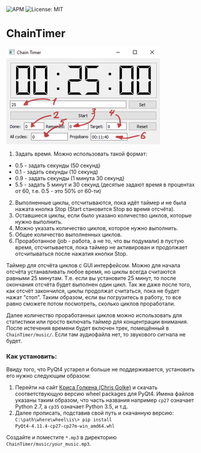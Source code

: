  ![APM](https://img.shields.io/badge/python-2.7-green)  ![License: MIT](https://img.shields.io/badge/License-MIT-yellow.svg)

# ChainTimer

 ![ChainTimer](assets\ChainTimer.png)

1.  Задать время. Можно использовать такой формат:
   - 0.5 - задать секунды (50 секунд)
   - 0.1 - задать секунды (10 секунд)
   - 0.9 - задать секунды (1 минута 30 секунд)
   - 5.5 - задать 5 минут и 30 секунд (десятые задают время в процентах от 60,  т.е. 0.5 - это 50% от 60-ти)
2.  Выполненные циклы, отсчитываются, пока идёт таймер и не была нажата кнопка Stop (Start становится Stop во время отсчёта).
3. Оставшиеся циклы, если было указано количество циклов, которые нужно выполнить.
4.  Можно указать количество циклов, которое нужно выполнить.
5. Общее количество выполненных циклов.
6. Проработанное (job - работа, а не то, что вы подумали) в пустую время, отсчитывается, пока таймер не активирован и продолжает отсчитываться после нажатия кнопки Stop.

Таймер для отсчёта циклов с GUI интерфейсом. Можно для начала отсчёта устанавливать любое время, но циклы всегда считаются равными 25 минутам. Т.е. если вы установите 25 минут, то после окончания отсчёта будет выполнен один цикл. Так же даже после того, как отсчёт закончился, циклы продолжат считаться, пока не будет нажат "стоп". Таким образом, если вы погрузитесь в работу, то все равно сможете потом посмотреть, сколько циклов проработали.

Далее количество проработанных циклов можно использовать для статистики или просто включать таймер для концентрации внимания.
После истечения времени будет включен трек, помещённый в `ChainTimer/music/`. Если там аудиофайла нет, то звукового сигнала не будет.

### Как установить:

Ввиду того, что PyQt4 устарел и больше не поддерживается, установить его нужно следующим образом:

1. Перейти на сайт [Криса Голкена (Chris Golke)](https://www.lfd.uci.edu/~gohlke/pythonlibs/#pyqt4) и скачать соответствующую версию wheel packages для PyQt4. Имена файлов указаны таким образом, что часть названия  например `cp27` означает Python 2.7,  а `cp35` означает Python 3.5, и т.д.
2.  Далее прописать, подставив свой путь и скачанную версию:
   `C:\path\where\wheel\is\> pip install PyQt4‑4.11.4‑cp27‑cp27m‑win_amd64.whl`

Создайте и поместите `*.mp3` в директорию `ChainTimer/music/your_music.mp3`.